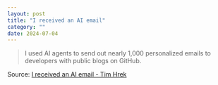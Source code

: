 ```yaml
---
layout: post
title: "I received an AI email"
category: ""
date: 2024-07-04
---
```


>I used AI agents to send out nearly 1,000 personalized emails to developers with public blogs on GitHub.

Source: [I received an AI email - Tim Hrek](https://timharek.no/blog/i-received-an-ai-email)
